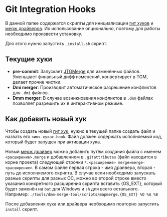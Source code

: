 # Git Integration Hooks

В данной папке содержатся скрипты для инициализации [гит хуков] и [мерж драйверов].
Их использование опционально, поэтому для работы необходимо произвести установку.

Для этого нужно запустить `_install.sh` скрипт.

## Текущие хуки

* **pre-commit**: Запускает [JTGMerge] для изменённых файлов. Уменьшает финальный дифф изменений, конвертирует в TGM, делает прочие чистки.
* **Dmi merger**: Производит автоматическое разрешение конфликтов для `.dmi` файлов.
* **Dmm merger**: В случае возникновения конфликтов в `.dmm` файлах позволяет разрешить их в интерактивном режиме.

## Как добавить новый хук

Чтобы создать новый [гит хук], нужно в текущей папке создать файл и назвать его `<имя-хука>.hook`.
Файл должен содержать исполняемый код, который будет запущен при активации хука.

Новый [мерж драйвер] можно добавить путём создания файла с именем `<расширение>.merge`
и добавлением в `.gitattributes` (файл находится в корне проекта) следующей строчки `*.<расширение> merge=merge-<расширение>`.
В самом файле первая строка - имя драйвера, вторая - путь до исполняемого скрипта. В случае если необходимо запускать разные скрипты для разных ОС, можно во второй строке вместо указания конкретного расширения скрипта вставить {OS_EXT}, который будет заменён на `bat` для Windows и `sh` для всего остального. Например: `./tools/dmm-merge-tool/scripts/mapmerge.{OS_EXT} %O %A %B`

После добавления хука или драйвера необходимо повторно запустить `install` скрипт.

[гит хуков]: https://git-scm.com/book/en/v2/Customizing-Git-Git-Hooks
[гит хук]: https://git-scm.com/book/en/v2/Customizing-Git-Git-Hooks
[мерж драйверов]: https://git-scm.com/docs/gitattributes#_performing_a_three_way_merge
[мерж драйвер]: https://git-scm.com/docs/gitattributes#_performing_a_three_way_merge
[JTGMerge]: ../dmm-merge-tool/README.md

